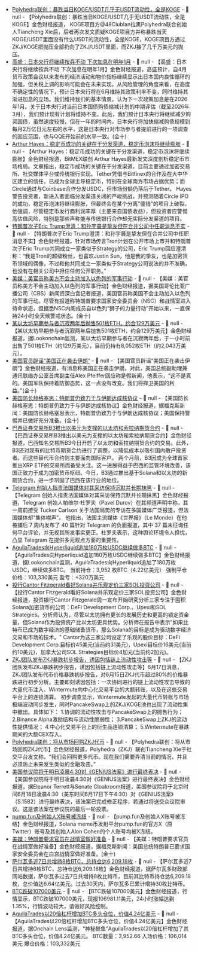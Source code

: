 - [Polyhedra联创：暴跌当日KOGE/USDT几乎无USDT流动性，全是KOGE](https://x.com/Tiancheng_Xie/status/1934716234672820474) - 📰 null - 【Polyhedra联创：暴跌当日KOGE/USDT几乎无USDT流动性，全是KOGE】金色财经报道， KOGE项目方@48ClubIan拉黑Polyhedra联合创始人Tiancheng Xie后，后者再次发文质疑KOGE项目方并称暴跌当天KOGE/USDT里面没有什么USDT的流动性，全是KOGE，KOGE项目方通过ZKJ/KOGE把抛压全部扔向了ZKJ/USDT里面，而ZKJ接了几千万美元的抛压。
- [高盛：日本央行将继续按兵不动 下次加息在明年1月]() - 📰 null - 【高盛：日本央行将继续按兵不动 下次加息在明年1月】金色财经报道，高盛预计，自4月货币政策会议以来发布的经济活动和物价指标继续显示出日本国内良性循环的加强，但关税上调的影响可能会在未来实现。从风险管理的角度来看，在高度不确定性的情况下，预计日本央行将在6月维持其政策利率不变，同时维持其渐进加息的立场。我们维持我们的基本情景，认为下一次政策加息是在2026年1月。关于日本央行对当前日本国债购债缩减计划的中期评估（截至2026年3月），我们预计现有计划将维持不变。此后，我们预计日本央行将继续减少购买国债，虽然速度较慢，但在一年的时间内，日本央行将加快缩减购债规模到每月2万亿日元左右的水平，这是日本央行对市场参与者提前进行的一项调查的回应范围，也与QQE开始前的水平一致。(金十)
- [Arthur Hayes：稳定币成功的关键在于分发渠道，稳定币泡沫将继续膨胀]() - 📰 null - 【Arthur Hayes：稳定币成功的关键在于分发渠道，稳定币泡沫将继续膨胀】金色财经报道，BitMEX联创 Arthur Hayes最新发文深度剖析稳定币市场格局。文章指出，稳定币成功的关键在于分发渠道，目前主要通过加密交易所、社交媒体平台或传统银行实现。Tether凭借与Bitfinex的合作及在大中华区建立的信任，已成为全球主导稳定币，特别在全球南方市场占据优势；而Circle通过与Coinbase合作分发USDC，但市场份额仍落后于Tether。 
Hayes警告投资者，新进入者面临分发渠道关闭的严峻挑战，并预测随着Circle IPO的成功，稳定币泡沫将继续膨胀，但最终会在某个分离"傻钱"的项目上破裂。他强调，尽管稳定币发行商利润丰厚（主要来自国债收益），但投资者应警惕高估值风险，特别是那些声称能与传统银行合作却无实际分发渠道的项目。
- [特朗普次子Eric Trump澄清：和孙宇晨是挚友但在合并公司中任职消息不实](https://x.com/EricTrump/status/1934669116046029272) - 📰 null - 【特朗普次子Eric Trump澄清：和孙宇晨是挚友但在合并公司中任职消息不实】金色财经报道，针对市场传言Tron计划在公开市场上市并和特朗普次子Eric Trump共同成立一家类似于Strategy的公司，Eric Trump回应澄清称：“我是Tron的超级粉丝，也喜欢Justin Sun，他是我的挚友，也是加密货币领域的偶像，不过和他共同成立一家类似于Strategy公司说法的并不准确，也没有在相关公司中担任任何公开职务。”
- [美媒：美官员称美方不会主动加入以色列的军事行动]() - 📰 null - 【美媒：美官员称美方不会主动加入以色列的军事行动】金色财经报道，据美国哥伦比亚广播公司（CBS）新闻资深白宫记者报道，美国官员称美国不会主动加入以色列的军事行动。尽管有报道称特朗普要求国家安全委员会（NSC）和战情室进入待命状态，但据悉NSC内阁成员自以色列“狮子的力量行动”开始以来，一直保持24小时全天候警戒状态。(金十)
- [某以太坊早期参与者沉寂两年后抛售501枚ETH，约合129万美元](https://x.com/lookonchain/status/1934774880383455501) - 📰 null - 【某以太坊早期参与者沉寂两年后抛售501枚ETH，约合129万美元】金色财经报道，据Lookonchain监测，某以太坊早期参与者在沉寂两年后，于一小时前出售了501枚ETH（约129万美元），目前仍持有8,052枚ETH（约2,043万美元）。
- [美国官员辟谣“美国正在袭击伊朗”]() - 📰 null - 【美国官员辟谣“美国正在袭击伊朗”】金色财经报道，有消息称美国正在袭击伊朗，对此，美国总统副助理兼通讯联络办公室首席副主任Alex Pfeiffer回应称是假新闻，他表示，“这不是真的。美国军队保持着防御态势，这一点没有改变。我们将捍卫美国的利益。”(金十)
- [美国防长赫格塞思：特朗普仍致力于与伊朗达成核协议]() - 📰 null - 【美国防长赫格塞思：特朗普仍致力于与伊朗达成核协议】金色财经报道，据福克斯新闻：美国防长赫格塞思表示，特朗普仍致力于与伊朗达成核协议；美国保持警惕并已做好充分准备。(金十)
- [巴西证券交易所B3推出以美元为支撑的以太坊和索拉纳期货合约](https://beincrypto.com/b3-brazil-ethereum-solana-futures/) - 📰 null - 【巴西证券交易所B3推出以美元为支撑的以太坊和索拉纳期货合约】金色财经报道，巴西知名交易所B3今日开启了以太坊和索拉纳期货合约的交易。此外，B3还对现有的比特币期货合约进行了调整，以降低成本以吸引国内散户投资者。而这些替代币合约则主要面向国际客户。 
两个月前，B3因成为全球首家推出XRP ETF的交易所而备受关注。这一进展得益于巴西的监管环境改善，该国正致力于成为加密货币枢纽。今日，B3通过推出基于Solana和以太坊的新期货合约，进一步巩固了巴西在该行业的地位。
- [Telegram 创始人指责法国媒体对其采访保持沉默并长期抹黑](https://t.me/durov/430) - 📰 null - 【Telegram 创始人指责法国媒体对其采访保持沉默并长期抹黑】金色财经报道，Telegram 创始人帕维尔·杜罗夫（Pavel Durov）在其频道声明中称，其一周前接受 Tucker Carlson 关于法国局势的专访在多国媒体广泛报道，但法国媒体却“集体噤声”。 
他指出，法国主流媒体《世界报》（Le Monde）在他被捕后 7 周内发布了 40 篇针对 Telegram 的负面报道，其中 37 篇未征询任何平台评论，并无视其所发事实更正。杜罗夫表示，这种舆论环境令人担忧，凸显 Telegram 在提供多元观点方面的重要性。
- [AguilaTrades向Hyperliquid追加180万枚USDC继续做多BTC](https://x.com/lookonchain/status/1934769283604922875) - 📰 null - 【AguilaTrades向Hyperliquid追加180万枚USDC继续做多BTC】金色财经报道，据Lookonchain监测，AguilaTrades向Hyperliquid追加了180万枚USDC，继续做多BTC。 
当前持仓：3,952 枚BTC（4.22亿美元） 
强制平仓价格：103,330美元 
盈亏：+320万美元
- [投行Cantor Fitzgerald看好Solana并乐观定价三家SOL投资公司](https://www.theblock.co/post/358415/solana-makes-sense-as-treasury-asset-amid-outpacing-eth-says-cantor?utm_source=twitter&utm_medium=social) - 📰 null - 【投行Cantor Fitzgerald看好Solana并乐观定价三家SOL投资公司】金色财经报道，投资银行Cantor Fitzgerald周一宣布开始研究分析三家专注于囤积Solana加密货币的公司：DeFi Development Corp.、Upexi和SOL Strategies。分析师认为，尽管以太坊拥有更长的发展历史和更高的锁定资金量，但Solana作为投资资产比以太坊更具优势。分析师在报告中表示"如果比特币已成为数字经济的基础储备货币，那么Solana的目标是成为驱动数字经济交易和市场的技术。" 
Cantor为这三家公司设定了乐观的股价目标：DeFi Development Corp.目标价45美元(当前约31美元)，Upexi目标价16美元(当前约10美元)，加拿大公司SOL Strategies目标价4加元(当前约2加元)。
- [ZKJ团队发布ZKJ暴跌初步报告，诱因包括链上流动性攻击等](https://x.com/PolyhedraZK/status/1934693057267683726) - 📰 null - 【ZKJ团队发布ZKJ暴跌初步报告，诱因包括链上流动性攻击等】6月17日消息，ZKJ团队发布代币价格暴跌初步报告，对6月15日ZKJ代币超过80%的价格暴跌进行初步分析。主要即刻诱因包括：一次协同进行的链上流动性攻击导致的大量代币注入、Wintermute向中心化交易平台的大额转账，以及在这些交易平台上的连锁清算。 
初步调查显示，Wintermute发起的大量代币转账与市场极端波动同步发生，同时PancakeSwap上的ZKJ/KOGE池也出现了流动性集中撤出。具体如下： 
1.协调的流动性攻击与PancakeSwap上的抛售行为； 
2.Binance Alpha激励结构与流动性脆弱性； 
3.PancakeSwap上ZKJ的流动性提供情况； 
4.中心化交易平台上的衍生品连锁清算； 
5.Wintermute在暴跌期间的大额CEX存入。
- [Polyhedra联创：将从市场回购ZKJ代币]() - 📰 null - 【Polyhedra联创：将从市场回购ZKJ代币】金色财经报道，Polyhedra（ZKJ）联创Tiancheng Xie于社交平台发文称，“我们会回购更多代币。现在我们需要弄清当前的情况，并且必须防止未来发生类似的金融攻击。”
- [美国参议院将于明日凌晨4:30对《GENIUS法案》进行最终表决](https://x.com/EleanorTerrett/status/1934753181465989410) - 📰 null - 【美国参议院将于明日凌晨4:30对《GENIUS法案》进行最终表决】金色财经报道，据Eleanor Terrett与Senate Cloakroom报道，美国参议院将于北京时间6月18日凌晨4:30（美东时间6月17日下午4:30）对《GENIUS法案》（S.1582）进行最终表决，该法案已完成修正程序，若通过将送交众议院审议。这是该法案在参议院的最后一轮投票。
- [pump.fun及创始人X账号被冻结](https://x.com/pumpdotfun) - 📰 null - 【pump.fun及创始人X账号被冻结】金色财经报道，Solana meme币发射平台pump.fun的官方X（原Twitter）账号及其创始人Alon Cohen的个人账号均被X冻结。
- [美媒：特朗普要求官员在战情室做好准备]() - 📰 null - 【美媒：特朗普要求官员在战情室做好准备】金色财经报道，据福克斯新闻：美国总统特朗普已要求国家安全委员会在白宫战情室做好准备。(金十)
- [萨尔瓦多近7日共增持8枚BTC，总持仓达6,209.18枚](https://bitcoin.gob.sv/zh/) - 📰 null - 【萨尔瓦多近7日共增持8枚BTC，总持仓达6,209.18枚】金色财经报道，据萨尔瓦多财政部网站数据，萨尔瓦多过去7日共增持8枚比特币，目前其比特币持仓达6,209.18枚，总价值达6.64亿美元。过去30天内，萨尔瓦多已累计增持30枚比特币。
- [BTC跌破107000美元]() - 📰 null - 【BTC跌破107000美元】金色财经报道，行情显示，BTC跌破107000美元，现报106981.11美元，24小时涨幅达到1.35%，行情波动较大，请做好风险控制。
- [AguilaTrades以20倍杠杆增加BTC多头仓位，价值4.24亿美元](https://x.com/OnchainLens/status/1934758294994006453) - 📰 null - 【AguilaTrades以20倍杠杆增加BTC多头仓位，价值4.24亿美元】金色财经报道，据Onchain Lens监测，“神秘鲸鱼”AguilaTrades以20倍杠杆增加了其BTC多头仓位，价值4.24亿美元。 
BTC数量：3,952.66 
入场价格：106,014美元 
爆仓价格：103,332美元
